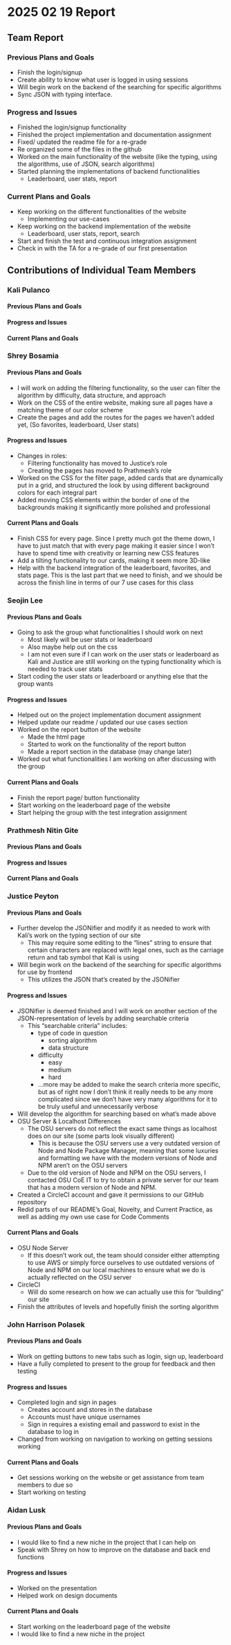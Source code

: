 # 2025 02 19 Report
## Team Report
### Previous Plans and Goals
- Finish the login/signup
- Create ability to know what user is logged in using sessions
- Will begin work on the backend of the searching for specific algorithms
- Sync JSON with typing interface.

### Progress and Issues
- Finished the login/signup functionality
- Finished the project implementation and documentation assignment
- Fixed/ updated the readme file for a re-grade 
- Re organized some of the files in the github
- Worked on the main functionality of the website (like the typing, using the algorithms, use of JSON, search algorithms)
- Started planning the implementations of backend functionalities
  - Leaderboard, user stats, report

### Current Plans and Goals
- Keep working on the different functionalities of the website
  - Implementing our use-cases
- Keep working on the backend implementation of the website
  - Leaderboard, user stats, report, search
- Start and finish the test and continuous integration assignment
- Check in with the TA for a re-grade of our first presentation 

## Contributions of Individual Team Members
### Kali Pulanco
#### Previous Plans and Goals
#### Progress and Issues
#### Current Plans and Goals

### Shrey Bosamia
#### Previous Plans and Goals

- I will work on adding the filtering functionality, so the user can filter the algorithm by difficulty, data structure, and approach  
- Work on the CSS of the entire website, making sure all pages have a matching theme of our color scheme  
- Create the pages and add the routes for the pages we haven’t added yet, (So favorites, leaderboard, User stats)

#### Progress and Issues

- Changes in roles:  
  - Filtering functionality has moved to Justice’s role  
  - Creating the pages has moved to Prathmesh’s role  
- Worked on the CSS for the filter page, added cards that are dynamically put in a grid, and structured the look by using different background colors for each integral part  
- Added moving CSS elements within the border of one of the backgrounds making it significantly more polished and professional

#### Current Plans and Goals

- Finish CSS for every page. Since I pretty much got the theme down, I have to just match that with every page making it easier since I won’t have to spend time with creativity or learning new CSS features  
- Add a tilting functionality to our cards, making it seem more 3D-like  
- Help with the backend integration of the leaderboard, favorites, and stats page. This is the last part that we need to finish, and we should be across the finish line in terms of our 7 use cases for this class

### Seojin Lee
#### Previous Plans and Goals
- Going to ask the group what functionalities I should work on next
  - Most likely will be user stats or leaderboard
  - Also maybe help out on the css
  - I am not even sure if I can work on the user stats or leaderboard as Kali and Justice are still working on the typing functionality which is needed to track user stats
- Start coding the user stats or leaderboard or anything else that the group wants

#### Progress and Issues
- Helped out on the project implementation document assignment
- Helped update our readme / updated our use cases section
- Worked on the report button of the website
  - Made the html page
  - Started to work on the functionality of the report button
  - Made a report section in the database (may change later)
- Worked out what functionalities I am working on after discussing with the group

#### Current Plans and Goals
- Finish the report page/ button functionality
- Start working on the leaderboard page of the website
- Start helping the group with the test integration assignment

### Prathmesh Nitin Gite
#### Previous Plans and Goals
#### Progress and Issues
#### Current Plans and Goals

### Justice Peyton
#### Previous Plans and Goals
- Further develop the JSONifier and modify it as needed to work with Kali’s work on the typing section of our site  
  - This may require some editing to the “lines” string to ensure that certain characters are replaced with legal ones, such as the carriage return and tab symbol that Kali is using  
- Will begin work on the backend of the searching for specific algorithms for use by frontend  
  - This utilizes the JSON that’s created by the JSONifier

#### Progress and Issues
- JSONifier is deemed finished and I will work on another section of the JSON-representation of levels by adding searchable criteria  
  - This “searchable criteria” includes:  
    - type of code in question  
      - sorting algorithm  
      - data structure  
    - difficulty  
      - easy  
      - medium  
      - hard  
    - …more may be added to make the search criteria more specific, but as of right now I don’t think it really needs to be any more complicated since we don’t have very many algorithms for it to be truly useful and unnecessarily verbose  
- Will develop the algorithm for searching based on what’s made above  
- OSU Server & Localhost Differences  
  - The OSU servers do not reflect the exact same things as localhost does on our site (some parts look visually different)  
    - This is because the OSU servers use a very outdated version of Node and Node Package Manager, meaning that some luxuries and formatting we have with the modern versions of Node and NPM aren’t on the OSU servers  
  - Due to the old version of Node and NPM on the OSU servers, I contacted OSU CoE IT to try to obtain a private server for our team that has a modern version of Node and NPM.  
- Created a CircleCI account and gave it permissions to our GitHub repository  
- Redid parts of our README’s Goal, Novelty, and Current Practice, as well as adding my own use case for Code Comments

#### Current Plans and Goals
- OSU Node Server  
  - If this doesn’t work out, the team should consider either attempting to use AWS or simply force ourselves to use outdated versions of Node and NPM on our local machines to ensure what we do is actually reflected on the OSU server  
- CircleCI  
  - Will do some research on how we can actually use this for “building” our site  
- Finish the attributes of levels and hopefully finish the sorting algorithm

### John Harrison Polasek
#### Previous Plans and Goals
- Work on getting buttons to new tabs such as login, sign up, leaderboard  
- Have a fully completed to present to the group for feedback and then testing

#### Progress and Issues
- Completed login and sign in pages  
  - Creates account and stores in the database  
  - Accounts must have unique usernames  
  - Sign in requires a existing email and password to exist in the database to log in  
- Changed from working on navigation to working on getting sessions working

#### Current Plans and Goals
- Get sessions working on the website or get assistance from team members to due so  
- Start working on testing 

### Aidan Lusk
#### Previous Plans and Goals
- I would like to find a new niche in the project that I can help on
- Speak with Shrey on how to improve on the database and back end functions
#### Progress and Issues
- Worked on the presentation
- Helped work on design documents
#### Current Plans and Goals
- Start working on the leaderboard page of the website
- I would like to find a new niche in the project
